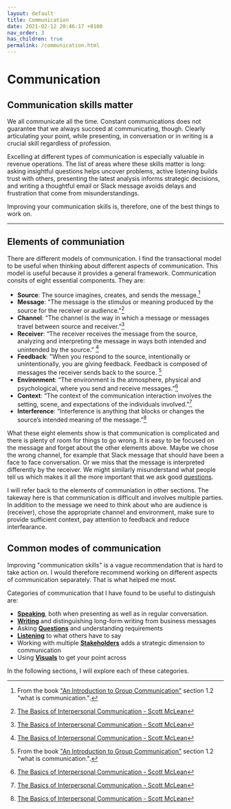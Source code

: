 ```yaml
---
layout: default
title: Communication
date: 2021-02-12 20:46:17 +0100
nav_order: 3
has_children: true
permalink: /communication.html
---
```


# Communication

## Communication skills matter

We all communicate all the time. Constant communications does not guarantee that we always succeed at communicating, though.
Clearly articulating your point, while presenting, in conversation or in writing is a crucial skill regardless of profession.

Excelling at different types of communication is especially valuable in revenue operations. The list of areas where these skills matter is long: asking insightful questions helps uncover problems, active listening builds trust with others, presenting the latest analysis informs strategic decisions, and writing a thoughtful email or Slack message avoids delays and frustration that come from misunderstandings.

Improving your communication skills is, therefore, one of the best things to work on.

---

## Elements of communiation

There are different models of communication. I find the transactional model to be useful when thinking about different aspects of communication.
This model is useful because it provides a general framework. Communication consits of eight essential components. They are:

- **Source**: The source imagines, creates, and sends the message.[^2]
- **Message**: "The message is the stimulus or meaning produced by the source for the receiver or audience."[^1]
- **Channel**: “The channel is the way in which a message or messages travel between source and receiver.”[^1]
- **Receiver**: “The receiver receives the message from the source, analyzing and interpreting the message in ways both intended and unintended by the source.” [^1]
- **Feedback**: "When you respond to the source, intentionally or unintentionally, you are giving feedback. Feedback is composed of messages the receiver sends back to the source. [^2]
- **Environment**: “The environment is the atmosphere, physical and psychological, where you send and receive messages.”[^1]
- **Context**: “The context of the communication interaction involves the setting, scene, and expectations of the individuals involved.”[^1]
- **Interference**: “Interference is anything that blocks or changes the source’s intended meaning of the message.”[^1]

What these eight elements show is that communication is complicated and there is plenty of room for things to go wrong. It is easy to be focused on the message and forget about the other elements above. Maybe we chose the wrong channel, for example that Slack message that should have been a face to face conversation. Or we miss that the message is interpreted differently by the receiver. We might similarly misunderstand what people tell us which makes it all the more important that we ask good [questions](https://revopsguide.net/questions.html).

I will refer back to the elements of communiation in other sections. The takeway here is that communication is difficult and involves multiple parties. In addition to the message we need to think about who are audience is (receiver), chose the appropriate channel and environment, make sure to provide sufficient context, pay attention to feedback and reduce interfearance.

## Common modes of communication

Improving "communication skills" is a vague recommendation that is hard to take action on. I would therefore recommend working on different aspects of communication separately. That is what helped me most.

Categories of communication that I have found to be useful to distinguish are:

- **[Speaking](https://revopsguide.net/speaking.html)**, both when presenting as well as in regular conversation.
- **[Writing](https://revopsguide.net/writing.html)** and distinguishing long-form writing from business messages
- Asking **[Questions](https://revopsguide.net/questions.html)** and understanding requirements
- **[Listening](https://revopsguide.net/listening.html)** to what others have to say
- Working with multiple **[Stakeholders](https://revopsguide.net/stakeholders.html)** adds a strategic dimension to communication
- Using **[Visuals](https://revopsguide.net/visuals.html)** to get your point across

In the following sections, I will explore each of these categories.

[^1]: [The Basics of Interpersonal Communication - Scott McLean](https://www.pearson.ch/HigherEducation/Pearson/EAN/9780205401987/Basics-of-Interpersonal-Communication-The)
[^2]: From the book ["An Introduction to Group Communication"](https://2012books.lardbucket.org/books/an-introduction-to-group-communication/index.html) section 1.2 "what is communication.".
